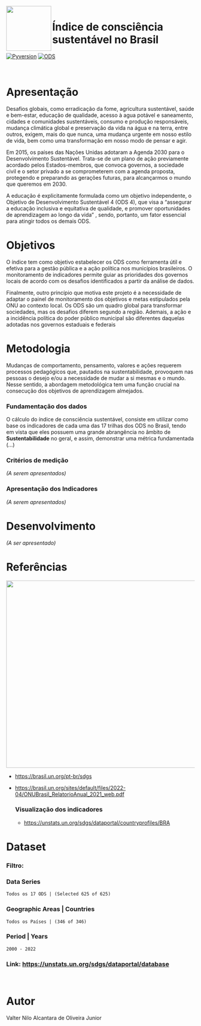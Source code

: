 
<br>

<img align="left" width="120" height="120" src="https://scout.es/wp-content/uploads/2019/09/ODS-circulo-1.png">
<h1>Índice de consciência sustentável no Brasil</h1>

[![Pyversion](https://img.shields.io/badge/3.8_|_3.9_|_3.10_|_3.11-3D7AAB?logo=python&logoColor=FFDF58&labelColor=3D54D&label=Python%20)]()
[![ODS](https://img.shields.io/badge/ODS_Brasil-0D7?&labelColor=3D54D&label=ONU%20)](https://brasil.un.org/pt-br/sdgs)
<!--- ([![powered](https://img.shields.io/badge/Valter-0FF?&labelColor=E43&label=powered+by%20)](https://brasil.un.org/pt-br/sdgs)) -->
<br>

# 

# Apresentação

Desafios globais, como erradicação da fome, agricultura sustentável, saúde e bem-estar, educação de qualidade, acesso à agua potável e saneamento, cidades e comunidades sustentáveis, consumo e produção responsáveis, mudança climática global e preservação da vida na água e na terra, entre outros, exigem, mais do que nunca, uma mudança urgente em nosso estilo de vida, bem como uma transformação em nosso modo de pensar e agir.

Em 2015, os países das Nações Unidas adotaram a Agenda 2030 para o Desenvolvimento Sustentável. Trata-se de um plano de ação previamente acordado pelos Estados-membros, que convoca governos, a sociedade civil e o setor privado a se comprometerem com a agenda proposta, protegendo e preparando as gerações futuras, para alcançarmos o mundo que queremos em 2030.

A educação é explicitamente formulada como um objetivo independente, o Objetivo de Desenvolvimento Sustentável 4 (ODS 4), que visa a “assegurar a educação inclusiva e equitativa de qualidade, e promover oportunidades de aprendizagem ao longo da vida” , sendo, portanto, um fator essencial para atingir todos os demais ODS.

# Objetivos

O índice tem como objetivo estabelecer os ODS como ferramenta útil e efetiva para a gestão pública e a ação política nos municípios brasileiros. O monitoramento de indicadores permite guiar as prioridades dos governos locais de acordo com os desafios identificados a partir da análise de dados.

Finalmente, outro princípio que motiva este projeto é a necessidade de adaptar o painel de monitoramento dos objetivos e metas estipulados pela ONU ao contexto local. Os ODS são um quadro global para transformar sociedades, mas os desafios diferem segundo a região. Ademais, a ação e a incidência política do poder público municipal são diferentes daquelas adotadas nos governos estaduais e federais

# Metodologia
Mudanças de comportamento, pensamento, valores e ações requerem processos pedagógicos que, pautados na sustentabilidade, provoquem nas pessoas o desejo e/ou a necessidade de mudar a si mesmas e o mundo. Nesse sentido, a abordagem metodológica tem uma função crucial na consecução dos objetivos de aprendizagem almejados.

### Fundamentação dos dados

O cálculo do índice de consciência sustentável, consiste em utilizar como base os indicadores de cada uma das 17 trilhas dos ODS no Brasil, tendo em vista que eles possuem uma grande abrangência no âmbito de **Sustentabilidade** no geral, e assim, demonstrar uma métrica fundamentada (...)

### Critérios de medição
*(A serem apresentados)*

### Apresentação dos Indicadores
*(A serem apresentados)*


# Desenvolvimento
*(A ser apresentado)*



# Referências

<img width="900" height="500" src="https://th.bing.com/th/id/R.d4b8cf850f0b926c207f9c7e39f2b5b4?rik=TVEpA2pJxJDTNw&pid=ImgRaw&r=0">

- https://brasil.un.org/pt-br/sdgs

- https://brasil.un.org/sites/default/files/2022-04/ONUBrasil_RelatorioAnual_2021_web.pdf

    ### Visualização dos indicadores
    - https://unstats.un.org/sdgs/dataportal/countryprofiles/BRA

# Dataset

### Filtro:

### Data Series 
    Todos os 17 ODS | (Selected 625 of 625)

### Geographic Areas | Countries
    Todos os Países | (346 of 346)

### Period | Years
    2000 - 2022

### Link: https://unstats.un.org/sdgs/dataportal/database

&nbsp;

# Autor
Valter Nilo Alcantara de Oliveira Junior